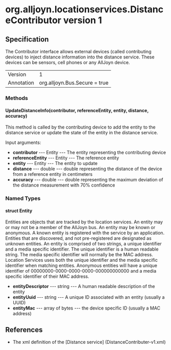 # org.alljoyn.locationservices.DistanceContributor version 1
## Specification
The Contributor interface allows external devices (called contributing devices) to inject distance
information into the distance service.
These devices can be sensors, cell phones or any AllJoyn device.

|                       |                                                                       |
|-----------------------|-----------------------------------------------------------------------|
| Version               | 1                                                                     |
| Annotation            | org.alljoyn.Bus.Secure = true                                         |


### Methods

#### UpdateDistanceInfo(contributor, referenceEntity, entity, distance, accuracy)

This method is called by the contributing device to add the entity to the distance service or
update the state of the entity in the distance service.

Input arguments:

 * **contributor** --- Entity --- The entity representing the contributing device
 * **referenceEntity** --- Entity --- The reference entity
 * **entity** --- Entity --- The entity to update
 * **distance** --- double --- double representing the distance of the device from a reference entity
 in centimeters
 * **accuracy** --- double --- double representing the maximum deviation of the distance
 measurement with 70% confidence



### Named Types

#### struct Entity

Entities are objects that are tracked by the location services.
An entity may or may not be a member of the AllJoyn bus.
An entity may be known or anonymous.
A known entity is registered with the service by an application.
Entities that are discovered, and not pre-registered are designated as unknown entities.
An entity is comprised of two strings, a unique identifier and a media specific identifier.
The unique identifier is a human readable string.
The media specific identifier will normally be the MAC address.
Location Services uses both the unique identifier and the media specific identifier when matching
entities. Anonymous entities will have a unique identifier of 00000000-0000-0000-0000-000000000000
and a media specific identifier of their MAC address.

 * **entityDescriptor** --- string --- A human readable description of the entity
 * **entityUuid** --- string --- A unique ID associated with an entity (usually a UUID)
 * **entityMac** --- array of bytes --- the device specific ID (usually a MAC address)
 
 ## References

  * The xml definition of the [Distance service] (DistanceContributer-v1.xml)
